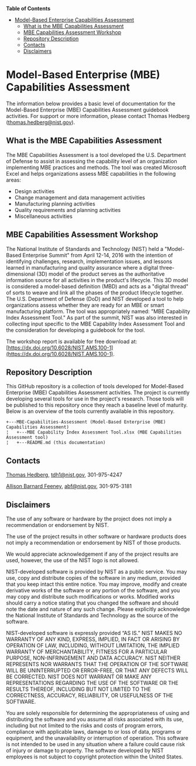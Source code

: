 **Table of Contents**  

- [Model-Based Enterprise Capabilities Assessment](#model-based-enterprise-capabilities-assessment)
	- [What is the MBE Capabilities Assessment](#what-is-the-mbe-capabilities-assessment)
	- [MBE Capabilities Assessment Workshop](#mbe-capabilities-assessment-workshop)
	- [Repository Description](#repository-description)
	- [Contacts](#contacts)
	- [Disclaimers](#disclaimers)

# Model-Based Enterprise (MBE) Capabilities Assessment
The information below provides a basic level of documentation for the Model-Based Enterprise (MBE) Capabilities Assessment guidebook activities. For support or more information, please contact Thomas Hedberg (thomas.hedberg@nist.gov).

## What is the MBE Capabilities Assessment
The MBE Capabilities Assessment is a tool developed the U.S. Department of Defense to assist in assessing the capability level of an organization implementing MBE practices and methods. The tool was created Microsoft Excel and helps organizations assess MBE capabilities in the following areas:
- Design activities
- Change management and data management activities
- Manufacturing planning activities
- Quality requirements and planning activities
- Miscellaneous activities

## MBE Capabilities Assessment Workshop
The National Institute of Standards and Technology (NIST) held a "Model-Based Enterprise Summit" from April 12-14, 2016 with the intention of identifying challenges, research, implementation issues, and lessons learned in manufacturing and quality assurance where a digital three-dimensional (3D) model of the product serves as the authoritative information source for all activities in the product's lifecycle. This 3D model is considered a model-based definition (MBD) and acts as a "digital thread" of sorts to weave and link all the phases of the product lifecycle together. The U.S. Department of Defense (DoD) and NIST developed a tool to help organizations assess whether they are ready for an MBE or smart manufacturing platform. The tool was appropriately named: "MBE Capability Index Assessment Tool." As part of the summit, NIST was also interested in collecting input specific to the MBE Capability Index Assessment Tool and the consideration for developing a guidebook for the tool. 

The workshop report is available for free download at: [https://dx.doi.org/10.6028/NIST.AMS.100-1](https://dx.doi.org/10.6028/NIST.AMS.100-1).

## Repository Description

This GitHub repository is a collection of tools developed for Model-Based Enterprise (MBE) Capabilities Assessment activities. The project is currently developing several tools for use in the project's research. Those tools will be published to this repository once they reach a baseline level of maturity. Below is an overview of the tools currently available in this repository.

```
+---MBE-Capabilities-Assessment (Model-Based Enterprise (MBE) Capabilities Assessment)
¦   +---MBE Capability Index Assessment Tool.xlsx (MBE Capabilities Assessment tool) 
¦   +---README.md (this documentation)
```

## Contacts

[Thomas Hedberg](http://www.nist.gov/el/msid/syseng/thedberg.cfm), tdh1@nist.gov, 301-975-4247

[Allison Barnard Feeney](http://www.nist.gov/el/msid/syseng/abfeeney.cfm), abf@nist.gov, 301-975-3181

## Disclaimers

The use of any software or hardware by the project does not imply a recommendation or endorsement by NIST.

The use of the project results in other software or hardware products does not imply a recommendation or endorsement by NIST of those products.

We would appreciate acknowledgement if any of the project results are used, however, the use of the NIST logo is not allowed.

NIST-developed software is provided by NIST as a public service. You may use, copy and distribute copies of the software in any medium, provided that you keep intact this entire notice. You may improve, modify and create derivative works of the software or any portion of the software, and you may copy and distribute such modifications or works. Modified works should carry a notice stating that you changed the software and should note the date and nature of any such change. Please explicitly acknowledge the National Institute of Standards and Technology as the source of the software.

NIST-developed software is expressly provided “AS IS.” NIST MAKES NO WARRANTY OF ANY KIND, EXPRESS, IMPLIED, IN FACT OR ARISING BY OPERATION OF LAW, INCLUDING, WITHOUT LIMITATION, THE IMPLIED WARRANTY OF MERCHANTABILITY, FITNESS FOR A PARTICULAR PURPOSE, NON-INFRINGEMENT AND DATA ACCURACY. NIST NEITHER REPRESENTS NOR WARRANTS THAT THE OPERATION OF THE SOFTWARE WILL BE UNINTERRUPTED OR ERROR-FREE, OR THAT ANY DEFECTS WILL BE CORRECTED. NIST DOES NOT WARRANT OR MAKE ANY REPRESENTATIONS REGARDING THE USE OF THE SOFTWARE OR THE RESULTS THEREOF, INCLUDING BUT NOT LIMITED TO THE CORRECTNESS, ACCURACY, RELIABILITY, OR USEFULNESS OF THE SOFTWARE.

You are solely responsible for determining the appropriateness of using and distributing the software and you assume all risks associated with its use, including but not limited to the risks and costs of program errors, compliance with applicable laws, damage to or loss of data, programs or equipment, and the unavailability or interruption of operation. This software is not intended to be used in any situation where a failure could cause risk of injury or damage to property. The software developed by NIST employees is not subject to copyright protection within the United States.
